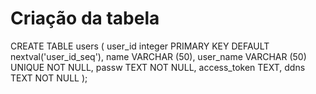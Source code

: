 # Criação da tabela

CREATE TABLE users (
  user_id integer PRIMARY KEY DEFAULT nextval('user_id_seq'),
  name VARCHAR (50),
  user_name VARCHAR (50) UNIQUE NOT NULL,
  passw TEXT NOT NULL,
  access_token TEXT,
  ddns TEXT NOT NULL
);